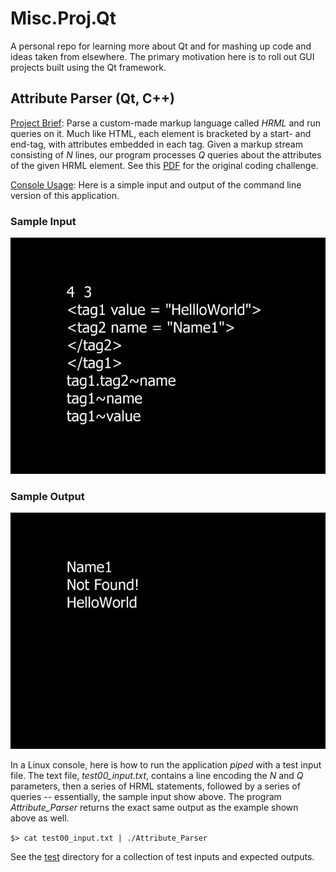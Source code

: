 # Misc.Proj.Qt
A personal repo for learning more about Qt and for mashing up code and ideas taken from elsewhere. The primary motivation here is to roll out GUI projects built using the Qt framework.

## Attribute Parser (Qt, C++)

<ins>Project Brief</ins>: Parse a custom-made markup language called *HRML* and run queries on it. Much like HTML, each element is bracketed by a start- and end-tag, with attributes embedded in each tag. Given a markup stream consisting of *N* lines, our program processes *Q* queries about the attributes of the given HRML element. See this [PDF](docs/HR_AP_challenge.pdf) for the original coding challenge.

<ins>Console Usage</ins>: Here is a simple input and output of the command line version of this application.

### Sample Input ###

![](docs/AttributeParser_Img01-640px.jpg)

### Sample Output ###
![](docs/AttributeParser_Img02-640px.jpg)

In a Linux console, here is how to run the application *piped* with a test input file. The text file, *test00_input.txt*, contains a line encoding the *N* and *Q* parameters, then a series of HRML statements, followed by a series of queries -- essentially, the sample input show above. The program *Attribute_Parser* returns the exact same output as the example shown above as well.

`$> cat test00_input.txt | ./Attribute_Parser`

See the [test](https://github.com/csaatechnicalarts/Misc.Proj.Qt/tree/main/test) directory for a collection of test inputs and expected outputs.
